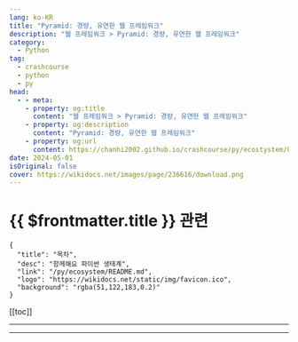 ```yaml
---
lang: ko-KR
title: "Pyramid: 경량, 유연한 웹 프레임워크"
description: "웹 프레임워크 > Pyramid: 경량, 유연한 웹 프레임워크"
category:
  - Python
tag: 
  - crashcourse
  - python
  - py
head:
  - - meta:
    - property: og:title
      content: "웹 프레임워크 > Pyramid: 경량, 유연한 웹 프레임워크"
    - property: og:description
      content: "Pyramid: 경량, 유연한 웹 프레임워크"
    - property: og:url
      content: https://chanhi2002.github.io/crashcourse/py/ecostystem/06/web-framework/pyramid.html
date: 2024-05-01
isOriginal: false
cover: https://wikidocs.net/images/page/236616/download.png
---
```


# {{ $frontmatter.title }} 관련

```component VPCard
{
  "title": "목차",
  "desc": "함께해요 파이썬 생태계",
  "link": "/py/ecosystem/README.md",
  "logo": "https://wikidocs.net/static/img/favicon.ico",
  "background": "rgba(51,122,183,0.2)"
}
```

[[toc]]

---

<SiteInfo
  name="Pyramid: 경량, 유연한 웹 프레임워크 | WikiDocs"
  desc="함께해요 파이썬 생태계"
  url="https://wikidocs.net/236616"
  logo="https://wikidocs.net/static/img/favicon.ico"
  preview="https://wikidocs.net/images/page/236616/download.png"/>

<!-- TODO: 작성 -->

---

<TagLinks />